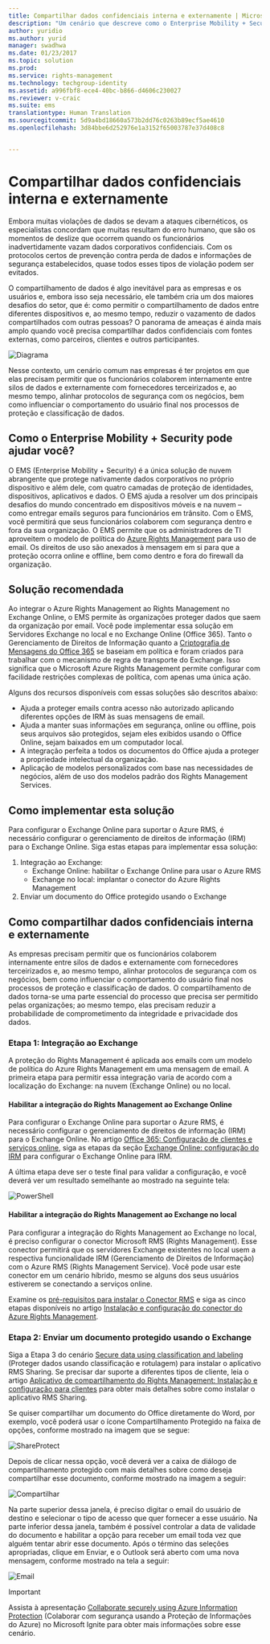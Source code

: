 ```yaml
---
title: Compartilhar dados confidenciais interna e externamente | Microsoft Docs
description: "Um cenário que descreve como o Enterprise Mobility + Security pode ser usado para compartilhar dados confidenciais interna e externamente aproveitando os recursos da Proteção de Informações do Microsoft Azure."
author: yuridio
ms.author: yurid
manager: swadhwa
ms.date: 01/23/2017
ms.topic: solution
ms.prod: 
ms.service: rights-management
ms.technology: techgroup-identity
ms.assetid: a996fbf8-ece4-40bc-b866-d4606c230027
ms.reviewer: v-craic
ms.suite: ems
translationtype: Human Translation
ms.sourcegitcommit: 5d9a4bd18660a573b2dd76c0263b89ecf5ae4610
ms.openlocfilehash: 3d84bbe6d252976e1a3152f65003787e37d408c8


---
```


# <a name="share-sensitive-data-internally-and-externally"></a>Compartilhar dados confidenciais interna e externamente

Embora muitas violações de dados se devam a ataques cibernéticos, os especialistas concordam que muitas resultam do erro humano, que são os momentos de deslize que ocorrem quando os funcionários inadvertidamente vazam dados corporativos confidenciais. Com os protocolos certos de prevenção contra perda de dados e informações de segurança estabelecidos, quase todos esses tipos de violação podem ser evitados.

O compartilhamento de dados é algo inevitável para as empresas e os usuários e, embora isso seja necessário, ele também cria um dos maiores desafios do setor, que é: como permitir o compartilhamento de dados entre diferentes dispositivos e, ao mesmo tempo, reduzir o vazamento de dados compartilhados com outras pessoas? O panorama de ameaças é ainda mais amplo quando você precisa compartilhar dados confidenciais com fontes externas, como parceiros, clientes e outros participantes.

![Diagrama](./media/share-sensitive-data/share-sensitive-data-fig1.png)

Nesse contexto, um cenário comum nas empresas é ter projetos em que elas precisam permitir que os funcionários colaborem internamente entre silos de dados e externamente com fornecedores terceirizados e, ao mesmo tempo, alinhar protocolos de segurança com os negócios, bem como influenciar o comportamento do usuário final nos processos de proteção e classificação de dados.

## <a name="how-can-enterprise-mobility--security-help-you"></a>Como o Enterprise Mobility + Security pode ajudar você?

O EMS (Enterprise Mobility + Security) é a única solução de nuvem abrangente que protege nativamente dados corporativos no próprio dispositivo e além dele, com quatro camadas de proteção de identidades, dispositivos, aplicativos e dados. O EMS ajuda a resolver um dos principais desafios do mundo concentrado em dispositivos móveis e na nuvem – como entregar emails seguros para funcionários em trânsito. Com o EMS, você permitirá que seus funcionários colaborem com segurança dentro e fora da sua organização. O EMS permite que os administradores de TI aproveitem o modelo de política do [Azure Rights Management](https://docs.microsoft.com/information-protection/understand-explore/what-is-azure-rms) para uso de email. Os direitos de uso são anexados à mensagem em si para que a proteção ocorra online e offline, bem como dentro e fora do firewall da organização.

## <a name="recommended-solution"></a>Solução recomendada

Ao integrar o Azure Rights Management ao Rights Management no Exchange Online, o EMS permite às organizações proteger dados que saem da organização por email. Você pode implementar essa solução em Servidores Exchange no local e no Exchange Online (Office 365). Tanto o Gerenciamento de Direitos de Informação quanto a [Criptografia de Mensagens do Office 365](https://technet.microsoft.com/library/dn569285.aspx) se baseiam em política e foram criados para trabalhar com o mecanismo de regra de transporte do Exchange. Isso significa que o Microsoft Azure Rights Management permite configurar com facilidade restrições complexas de política, com apenas uma única ação.

Alguns dos recursos disponíveis com essas soluções são descritos abaixo:

- Ajuda a proteger emails contra acesso não autorizado aplicando diferentes opções de IRM às suas mensagens de email.
- Ajuda a manter suas informações em segurança, online ou offline, pois seus arquivos são protegidos, sejam eles exibidos usando o Office Online, sejam baixados em um computador local.
- A integração perfeita a todos os documentos do Office ajuda a proteger a propriedade intelectual da organização.
- Aplicação de modelos personalizados com base nas necessidades de negócios, além de uso dos modelos padrão dos Rights Management Services.


## <a name="how-to-implement-this-solution"></a>Como implementar esta solução

Para configurar o Exchange Online para suportar o Azure RMS, é necessário configurar o gerenciamento de direitos de informação (IRM) para o Exchange Online. Siga estas etapas para implementar essa solução:

1. Integração ao Exchange:
    - Exchange Online: habilitar o Exchange Online para usar o Azure RMS
    - Exchange no local: implantar o conector do Azure Rights Management
2. Enviar um documento do Office protegido usando o Exchange

## <a name="how-to-share-sensitive-data-internally-and-externally"></a>Como compartilhar dados confidenciais interna e externamente

As empresas precisam permitir que os funcionários colaborem internamente entre silos de dados e externamente com fornecedores terceirizados e, ao mesmo tempo, alinhar protocolos de segurança com os negócios, bem como influenciar o comportamento do usuário final nos processos de proteção e classificação de dados. O compartilhamento de dados torna-se uma parte essencial do processo que precisa ser permitido pelas organizações; ao mesmo tempo, elas precisam reduzir a probabilidade de comprometimento da integridade e privacidade dos dados.

### <a name="step-1-integration-with-exchange"></a>Etapa 1: Integração ao Exchange

A proteção do Rights Management é aplicada aos emails com um modelo de política do Azure Rights Management em uma mensagem de email. A primeira etapa para permitir essa integração varia de acordo com a localização do Exchange: na nuvem (Exchange Online) ou no local.

#### <a name="enable-rights-management-integration-with-exchange-online"></a>Habilitar a integração do Rights Management ao Exchange Online

Para configurar o Exchange Online para suportar o Azure RMS, é necessário configurar o gerenciamento de direitos de informação (IRM) para o Exchange Online. No artigo [Office 365: Configuração de clientes e serviços online](https://docs.microsoft.com/rights-management/deploy-use/configure-office365), siga as etapas da seção [Exchange Online: configuração do IRM](https://docs.microsoft.com/rights-management/deploy-use/configure-office365#exchange-online-irm-configuration) para configurar o Exchange Online para IRM.

A última etapa deve ser o teste final para validar a configuração, e você deverá ver um resultado semelhante ao mostrado na seguinte tela:

![PowerShell](./media/share-sensitive-data/share-sensitive-data-fig2.png)

#### <a name="enable-rights-management-integration-with-exchange-on-premises"></a>Habilitar a integração do Rights Management ao Exchange no local

Para configurar a integração do Rights Management ao Exchange no local, é preciso configurar o conector Microsoft RMS (Rights Management). Esse conector permitirá que os servidores Exchange existentes no local usem a respectiva funcionalidade IRM (Gerenciamento de Direitos de Informação) com o Azure RMS (Rights Management Service). Você pode usar este conector em um cenário híbrido, mesmo se alguns dos seus usuários estiverem se conectando a serviços online.

Examine os [pré-requisitos para instalar o Conector RMS](https://docs.microsoft.com/rights-management/deploy-use/deploy-rms-connector#prerequisites-for-the-rms-connector) e siga as cinco etapas disponíveis no artigo [Instalação e configuração do conector do Azure Rights Management](https://docs.microsoft.com/rights-management/deploy-use/install-configure-rms-connector).

### <a name="step-2-send-a-protected-document-using-exchange"></a>Etapa 2: Enviar um documento protegido usando o Exchange

Siga a Etapa 3 do cenário [Secure data using classification and labeling](infoprotect-secure-classify-scenario.md) (Proteger dados usando classificação e rotulagem) para instalar o aplicativo RMS Sharing. Se precisar dar suporte a diferentes tipos de cliente, leia o artigo [Aplicativo de compartilhamento do Rights Management: Instalação e configuração para clientes](https://docs.microsoft.com/rights-management/deploy-use/configure-sharing-app) para obter mais detalhes sobre como instalar o aplicativo RMS Sharing.

Se quiser compartilhar um documento do Office diretamente do Word, por exemplo, você poderá usar o ícone Compartilhamento Protegido na faixa de opções, conforme mostrado na imagem que se segue:

![ShareProtect](./media/share-sensitive-data/share-sensitive-data-fig3.png)

Depois de clicar nessa opção, você deverá ver a caixa de diálogo de compartilhamento protegido com mais detalhes sobre como deseja compartilhar esse documento, conforme mostrado na imagem a seguir:

![Compartilhar](./media/share-sensitive-data/share-sensitive-data-fig4.png)

Na parte superior dessa janela, é preciso digitar o email do usuário de destino e selecionar o tipo de acesso que quer fornecer a esse usuário. Na parte inferior dessa janela, também é possível controlar a data de validade do documento e habilitar a opção para receber um email toda vez que alguém tentar abrir esse documento. Após o término das seleções apropriadas, clique em Enviar, e o Outlook será aberto com uma nova mensagem, conforme mostrado na tela a seguir:

![Email](./media/share-sensitive-data/share-sensitive-data-fig5.png)

> [!IMPORTANT]
> Assista à apresentação [Collaborate securely using Azure Information Protection](https://myignite.microsoft.com/videos/49947) (Colaborar com segurança usando a Proteção de Informações do Azure) no Microsoft Ignite para obter mais informações sobre esse cenário.



<!--HONumber=Jan17_HO4-->


